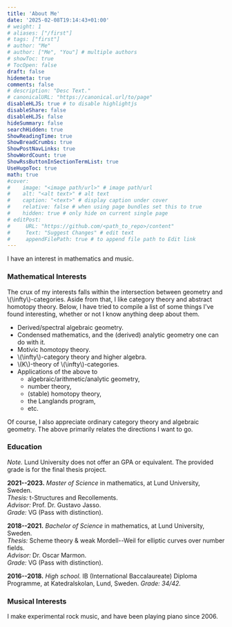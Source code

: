 ```yaml
---
title: 'About Me'
date: '2025-02-08T19:14:43+01:00'
# weight: 1
# aliases: ["/first"]
# tags: ["first"]
# author: "Me"
# author: ["Me", "You"] # multiple authors
# showToc: true
# TocOpen: false
draft: false
hidemeta: true
comments: false
# description: "Desc Text."
# canonicalURL: "https://canonical.url/to/page"
disableHLJS: true # to disable highlightjs
disableShare: false
disableHLJS: false
hideSummary: false
searchHidden: true
ShowReadingTime: true
ShowBreadCrumbs: true
ShowPostNavLinks: true
ShowWordCount: true
ShowRssButtonInSectionTermList: true
UseHugoToc: true
math: true
#cover:
#    image: "<image path/url>" # image path/url
#    alt: "<alt text>" # alt text
#    caption: "<text>" # display caption under cover
#    relative: false # when using page bundles set this to true
#    hidden: true # only hide on current single page
# editPost:
#     URL: "https://github.com/<path_to_repo>/content"
#     Text: "Suggest Changes" # edit text
#     appendFilePath: true # to append file path to Edit link
---
```



I have an interest in mathematics and music.


### Mathematical Interests

The crux of my interests falls within the intersection between geometry and \\(\infty\\)-categories. Aside from that, I like category theory and abstract homotopy theory.
Below, I have tried to compile a list of some things I've found interesting, whether or not I know anything deep about them.

- Derived/spectral algebraic geometry.
- Condensed mathematics, and the (derived) analytic geometry one can do with it.
- Motivic homotopy theory.
- \\(\infty\\)-category theory and higher algebra.
- \\(K\\)-theory of \\(\infty\\)-categories.
- Applications of the above to
  - algebraic/arithmetic/analytic geometry,
  - number theory,
  - (stable) homotopy theory,
  - the Langlands program,
  - etc.

Of course, I also appreciate ordinary category theory and algebraic geometry. The above primarily relates the directions I want to go.



### Education

*Note.* Lund University does not offer an GPA or equivalent. The provided grade is for the final thesis project.

**2021--2023.** _Master of Science_ in mathematics, at Lund University, Sweden.\
*Thesis:* t-Structures and Recollements.\
*Advisor:* Prof. Dr. Gustavo Jasso.\
*Grade:* VG (Pass with distinction).

**2018--2021.** _Bachelor of Science_ in mathematics, at Lund University, Sweden.\
*Thesis:* Scheme theory & weak Mordell--Weil for elliptic curves over number fields.\
*Advisor:* Dr. Oscar Marmon.\
*Grade:* VG (Pass with distinction).

**2016--2018.** _High school._ IB (International Baccalaureate) Diploma Programme, at Katedralskolan, Lund, Sweden. _Grade: 34/42._



### Musical Interests

I make experimental rock music, and have been playing piano since 2006.

